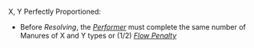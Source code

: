 X, Y Perfectly Proportioned:
+  Before *Resolving*, the [*Performer*](Performer.canvas) must complete the same number of Manures of X and Y types or (1/2) *[Flow Penalty](Flow_Penalty.md)*